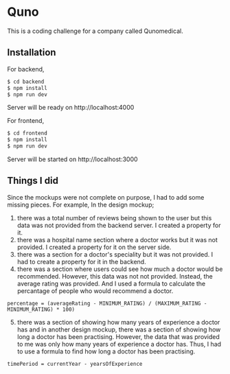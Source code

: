 # Quno

This is a coding challenge for a company called Qunomedical.

## Installation

For backend,

```bash
$ cd backend
$ npm install
$ npm run dev
```

Server will be ready on http://localhost:4000

For frontend,

```bash
$ cd frontend
$ npm install
$ npm run dev
```

Server will be started on http://localhost:3000

## Things I did

Since the mockups were not complete on purpose, I had to add some missing pieces. For example, In the design mockup;

1. there was a total number of reviews being shown to the user but this data was not provided from the backend server. I created a property for it.
2. there was a hospital name section where a doctor works but it was not provided. I created a property for it on the server side.
3. there was a section for a doctor's speciality but it was not provided. I had to create a property for it in the backend.
4. there was a section where users could see how much a doctor would be recommended. However, this data was not not provided. Instead, the average rating was provided. And I used a formula to calculate the percantage of people who would recommend a doctor.

`percentage = (averageRating - MINIMUM_RATING) / (MAXIMUM_RATING - MINIMUM_RATING) * 100)`

5. there was a section of showing how many years of experience a doctor has and in another design mockup, there was a section of showing how long a doctor has been practising. However, the data that was provided to me was only how many years of experience a doctor has. Thus, I had to use a formula to find how long a doctor has been practising.

`timePeriod = currentYear - yearsOfExperience`
